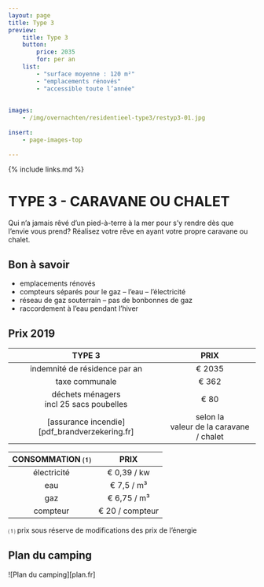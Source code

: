 ```yaml
---
layout: page
title: Type 3
preview: 
    title: Type 3
    button:
        price: 2035
        for: per an
    list:
        - "surface moyenne : 120 m²"
        - "emplacements rénovés"
        - "accessible toute l’année"
       
        
images:
    - /img/overnachten/residentieel-type3/restyp3-01.jpg
    
insert:
    - page-images-top
    
---
```


{% include links.md %}

# TYPE 3 - CARAVANE OU CHALET

Qui n’a jamais rêvé d’un pied-à-terre à la mer pour s’y rendre dès que l’envie vous prend? Réalisez votre rêve en ayant votre propre caravane ou chalet.


## Bon à savoir

- emplacements rénovés
- compteurs séparés pour le gaz – l’eau – l’électricité
- réseau de gaz souterrain – pas de bonbonnes de gaz
- raccordement à l’eau pendant l’hiver


## Prix 2019

TYPE 3                |PRIX           |
:--------------------:|:--------------:|
indemnité de résidence par an |€ 2035              
taxe communale                |€ 362 
déchets ménagers<br>incl 25 sacs poubelles<br> | € 80   
[assurance incendie][pdf_brandverzekering.fr]     |selon la<br>valeur de la caravane / chalet

CONSOMMATION ⑴        |PRIX        |
:--------------------:|:-------------:|
électricité           | € 0,39 / kw        
eau                   | € 7,5 / m³
gaz                   | € 6,75 / m³       
compteur              | € 20 / compteur  

⑴ prix sous réserve de modifications des prix de l’énergie

## Plan du camping

![Plan du camping][plan.fr]
